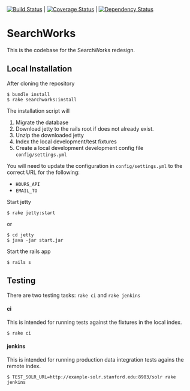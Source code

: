 [![Build Status](https://travis-ci.org/sul-dlss/SearchWorks.svg?branch=master)](https://travis-ci.org/sul-dlss/SearchWorks) | [![Coverage Status](https://coveralls.io/repos/sul-dlss/SearchWorks/badge.png)](https://coveralls.io/r/sul-dlss/SearchWorks) |
[![Dependency Status](https://gemnasium.com/sul-dlss/SearchWorks.svg)](https://gemnasium.com/sul-dlss/SearchWorks)

# SearchWorks

This is the codebase for the SearchWorks redesign.

## Local Installation

After cloning the repository

    $ bundle install
    $ rake searchworks:install

The installation script will

1. Migrate the database
2. Download jetty to the rails root if does not already exist.
3. Unzip the downloaded jetty
4. Index the local development/test fixtures
5. Create a local development development config file `config/settings.yml`

You will need to update the configuration in `config/settings.yml` to the correct URL for the following:
 - `HOURS_API`
 - `EMAIL_TO`

Start jetty

    $ rake jetty:start

or

    $ cd jetty
    $ java -jar start.jar

Start the rails app

    $ rails s

## Testing

There are two testing tasks: `rake ci` and `rake jenkins`

#### ci

This is intended for running tests against the fixtures in the local index.

    $ rake ci

#### jenkins

This is intended for running production data integration tests agains the remote index.

    $ TEST_SOLR_URL=http://example-solr.stanford.edu:8983/solr rake jenkins
